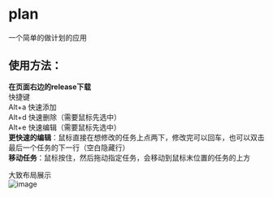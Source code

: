 # plan
一个简单的做计划的应用  
## 使用方法：  
**在页面右边的release下载**  
快捷键  
Alt+a 快速添加   
Alt+d 快速删除（需要鼠标先选中）  
Alt+e 快速编辑（需要鼠标先选中）  
**更快速的编辑**：鼠标直接在想修改的任务上点两下，修改完可以回车，也可以双击最后一个任务的下一行（空白隐藏行）  
**移动任务**：鼠标按住，然后拖动指定任务，会移动到鼠标末位置的任务的上方  

大致布局展示  
![image](https://github.com/user-attachments/assets/d974763a-d4e8-452e-a671-06607eb2a60c)

